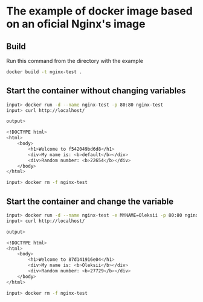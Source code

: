 # The example of docker image based on an oficial Nginx's image

## Build

Run this command from the directory with the example

```bash
docker build -t nginx-test .
```

## Start the container without changing variables

```bash
input> docker run -d --name nginx-test -p 80:80 nginx-test
input> curl http://localhost/

output>

<!DOCTYPE html>
<html>
    <body>
        <h1>Welcome to f542049bd6d8</h1>
        <div>My name is: <b>default</b></div>
        <div>Random number: <b>22654</b></div>
    </body>
</html>

input> docker rm -f nginx-test
```

## Start the container and change the variable

```bash
input> docker run -d --name nginx-test -e MYNAME=Oleksii -p 80:80 nginx-test
input> curl http://localhost/

output>

<!DOCTYPE html>
<html>
    <body>
        <h1>Welcome to 87d141916e04</h1>
        <div>My name is: <b>Oleksii</b></div>
        <div>Random number: <b>27729</b></div>
    </body>
</html>

input> docker rm -f nginx-test
```

